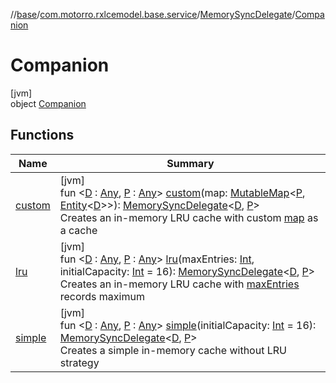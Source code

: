 //[base](../../../../index.md)/[com.motorro.rxlcemodel.base.service](../../index.md)/[MemorySyncDelegate](../index.md)/[Companion](index.md)

# Companion

[jvm]\
object [Companion](index.md)

## Functions

| Name | Summary |
|---|---|
| [custom](custom.md) | [jvm]<br>fun &lt;[D](custom.md) : [Any](https://kotlinlang.org/api/latest/jvm/stdlib/kotlin/-any/index.html), [P](custom.md) : [Any](https://kotlinlang.org/api/latest/jvm/stdlib/kotlin/-any/index.html)&gt; [custom](custom.md)(map: [MutableMap](https://kotlinlang.org/api/latest/jvm/stdlib/kotlin.collections/-mutable-map/index.html)&lt;[P](custom.md), [Entity](../../../com.motorro.rxlcemodel.base.entity/-entity/index.md)&lt;[D](custom.md)&gt;&gt;): [MemorySyncDelegate](../index.md)&lt;[D](custom.md), [P](custom.md)&gt;<br>Creates an in-memory LRU cache with custom [map](custom.md) as a cache |
| [lru](lru.md) | [jvm]<br>fun &lt;[D](lru.md) : [Any](https://kotlinlang.org/api/latest/jvm/stdlib/kotlin/-any/index.html), [P](lru.md) : [Any](https://kotlinlang.org/api/latest/jvm/stdlib/kotlin/-any/index.html)&gt; [lru](lru.md)(maxEntries: [Int](https://kotlinlang.org/api/latest/jvm/stdlib/kotlin/-int/index.html), initialCapacity: [Int](https://kotlinlang.org/api/latest/jvm/stdlib/kotlin/-int/index.html) = 16): [MemorySyncDelegate](../index.md)&lt;[D](lru.md), [P](lru.md)&gt;<br>Creates an in-memory LRU cache with [maxEntries](lru.md) records maximum |
| [simple](simple.md) | [jvm]<br>fun &lt;[D](simple.md) : [Any](https://kotlinlang.org/api/latest/jvm/stdlib/kotlin/-any/index.html), [P](simple.md) : [Any](https://kotlinlang.org/api/latest/jvm/stdlib/kotlin/-any/index.html)&gt; [simple](simple.md)(initialCapacity: [Int](https://kotlinlang.org/api/latest/jvm/stdlib/kotlin/-int/index.html) = 16): [MemorySyncDelegate](../index.md)&lt;[D](simple.md), [P](simple.md)&gt;<br>Creates a simple in-memory cache without LRU strategy |
